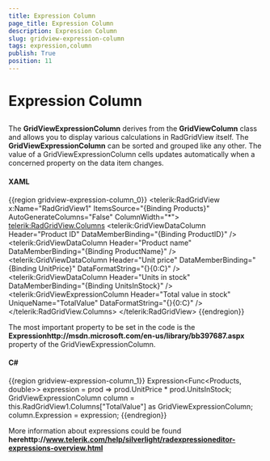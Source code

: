 ```yaml
---
title: Expression Column
page_title: Expression Column
description: Expression Column
slug: gridview-expression-column
tags: expression,column
publish: True
position: 11
---
```


# Expression Column



## 

The __GridViewExpressionColumn__ derives from the __GridViewColumn__ class and allows you to display various calculations in RadGridView itself. The __GridViewExpressionColumn__ can be sorted and grouped like any other. The value of a GridViewExpressionColumn cells updates automatically when a concerned property on the data item changes.

#### __XAML__

{{region gridview-expression-column_0}}
	<telerik:RadGridView x:Name="RadGridView1" ItemsSource="{Binding Products}" AutoGenerateColumns="False" ColumnWidth="*">
	 <telerik:RadGridView.Columns>
	         <telerik:GridViewDataColumn Header="Product ID" DataMemberBinding="{Binding ProductID}" />
	         <telerik:GridViewDataColumn Header="Product name" DataMemberBinding="{Binding ProductName}" />
	         <telerik:GridViewDataColumn Header="Unit price" DataMemberBinding="{Binding UnitPrice}" DataFormatString="{}{0:C}" />
	         <telerik:GridViewDataColumn Header="Units in stock" DataMemberBinding="{Binding UnitsInStock}" />
	         <telerik:GridViewExpressionColumn Header="Total value in stock" UniqueName="TotalValue" DataFormatString="{}{0:C}" />
	 </telerik:RadGridView.Columns>
	</telerik:RadGridView>
	{{endregion}}



The most important property to be set in the code is the 
        __Expressionhttp://msdn.microsoft.com/en-us/library/bb397687.aspx__ property of the GridViewExpressionColumn.

#### __C#__

{{region gridview-expression-column_1}}
	Expression<Func<Products, double>> expression = prod => prod.UnitPrice * prod.UnitsInStock;
	GridViewExpressionColumn column = this.RadGridView1.Columns["TotalValue"] as GridViewExpressionColumn;
	column.Expression = expression;
	{{endregion}}



More information about expressions could be found
          __herehttp://www.telerik.com/help/silverlight/radexpressioneditor-expressions-overview.html__
